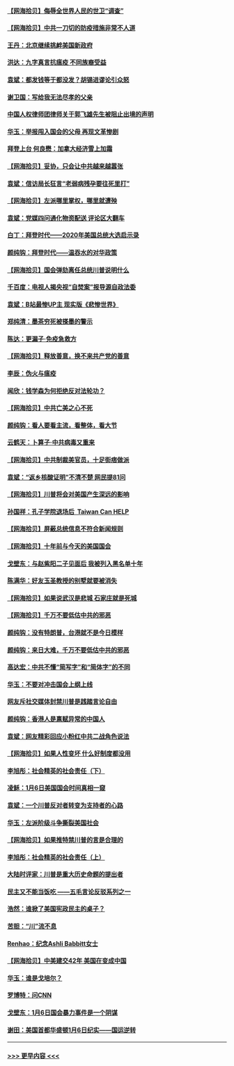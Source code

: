 #### [【网海拾贝】侮辱全世界人民的世卫“调查”](../pages/nsc993/n12727884.md?t=02030501) 
#### [【网海拾贝】中共一刀切的防疫措施非常不人道](../pages/nsc993/n12724879.md?t=02030501) 
#### [王丹：北京继续挑衅美国新政府](../pages/nsc993/n12722456.md?t=02030501) 
#### [洪达：九字真言抗瘟疫 不同族裔受益](../pages/nsc993/n12722448.md?t=02030501) 
#### [袁斌：都发钱等于都没发？胡锡进谬论引众怒](../pages/nsc993/n12722393.md?t=02030501) 
#### [谢卫国：写给我无法尽孝的父亲](../pages/nsc993/n12720325.md?t=02030501) 
#### [中国人权律师团律师关于郭飞雄先生被阻止出境的声明](../pages/nsc993/n12720203.md?t=02030501) 
#### [华玉：举报闯入国会的父母 再现文革惨剧](../pages/nsc993/n12719070.md?t=02030501) 
#### [拜登上台 何良懋：加拿大经济雪上加霜](../pages/nsc993/n12718943.md?t=02030501) 
#### [【网海拾贝】妥协，只会让中共越来越嚣张](../pages/nsc993/n12717392.md?t=02030501) 
#### [袁斌：信访局长狂言“老弱病残孕要往死里打”](../pages/nsc993/n12717343.md?t=02030501) 
#### [【网海拾贝】左派哪里掌权，哪里就遭殃](../pages/nsc993/n12715009.md?t=02030501) 
#### [袁斌：党媒四问通化物资配送 评论区大翻车](../pages/nsc993/n12714950.md?t=02030501) 
#### [白丁：拜登时代——2020年美国总统大选启示录](../pages/nsc993/n12714920.md?t=02030501) 
#### [颜纯钩：拜登时代——温吞水的对华政策](../pages/nsc993/n12713245.md?t=02030501) 
#### [【网海拾贝】国会弹劾离任总统川普说明什么](../pages/nsc993/n12712816.md?t=02030501) 
#### [千百度：电视人揭央视“自焚案”报导源自政法委](../pages/nsc993/n12709760.md?t=02030501) 
#### [袁斌：B站最惨UP主 现实版《悲惨世界》](../pages/nsc993/n12709686.md?t=02030501) 
#### [郑纯清：墨茶穷死被搽墨的警示](../pages/nsc993/n12709262.md?t=02030501) 
#### [陈达：更漏子·免疫急救方](../pages/nsc993/n12709244.md?t=02030501) 
#### [【网海拾贝】释放善意，换不来共产党的善意](../pages/nsc993/n12708361.md?t=02030501) 
#### [李辰：伪火与瘟疫](../pages/nsc993/n12707981.md?t=02030501) 
#### [闻欣：钱学森为何拒绝反对法轮功？](../pages/nsc993/n12707407.md?t=02030501) 
#### [【网海拾贝】中共亡美之心不死](../pages/nsc993/n12707621.md?t=02030501) 
#### [颜纯钩：看人要看主流，看整体，看大节](../pages/nsc993/n12707536.md?t=02030501) 
#### [云鹤天：卜算子‧中共病毒又重来](../pages/nsc993/n12707408.md?t=02030501) 
#### [【网海拾贝】中共制裁美官员，十足街痞做派](../pages/nsc993/n12705115.md?t=02030501) 
#### [袁斌：“返乡核酸证明”不清不楚 网民提81问](../pages/nsc993/n12704982.md?t=02030501) 
#### [【网海拾贝】川普将会对美国产生深远的影响](../pages/nsc993/n12703045.md?t=02030501) 
#### [孙国祥：孔子学院退场后  Taiwan Can HELP](../pages/nsc993/n12702430.md?t=02030501) 
#### [【网海拾贝】屏蔽总统信息不符合新闻规则](../pages/nsc993/n12699998.md?t=02030501) 
#### [【网海拾贝】十年前与今天的美国国会](../pages/nsc993/n12696993.md?t=02030501) 
#### [戈壁东：与赵紫阳二子见面后 我被列入黑名单十年](../pages/nsc993/n12696215.md?t=02030501) 
#### [陈满华：好友玉圣教授的别墅就要被消失](../pages/nsc993/n12695411.md?t=02030501) 
#### [【网海拾贝】如果说武汉是悲城 石家庄就是死城](../pages/nsc993/n12694589.md?t=02030501) 
#### [【网海拾贝】千万不要低估中共的邪恶](../pages/nsc993/n12692771.md?t=02030501) 
#### [颜纯钩：没有特朗普，台港就不是今日模样](../pages/nsc993/n12692678.md?t=02030501) 
#### [颜纯钩：来日大难，千万不要低估中共的邪恶](../pages/nsc993/n12692080.md?t=02030501) 
#### [高达宏：中共不懂“简写字”和“简体字”的不同](../pages/nsc993/n12692068.md?t=02030501) 
#### [华玉：不要对冲击国会上纲上线](../pages/nsc993/n12689948.md?t=02030501) 
#### [网友斥社交媒体封禁川普是践踏言论自由](../pages/nsc993/n12687482.md?t=02030501) 
#### [颜纯钩：香港人是禀赋异常的中国人](../pages/nsc993/n12685142.md?t=02030501) 
#### [袁斌：网友精彩回应小粉红中共二战角色说法](../pages/nsc993/n12684994.md?t=02030501) 
#### [【网海拾贝】如果人性变坏 什么好制度都没用](../pages/nsc993/n12683000.md?t=02030501) 
#### [李旭彤：社会精英的社会责任（下）](../pages/nsc993/n12680604.md?t=02030501) 
#### [凌稣：1月6日美国国会时间真相一窥](../pages/nsc993/n12682780.md?t=02030501) 
#### [袁斌：一个川普反对者转变为支持者的心路](../pages/nsc993/n12682700.md?t=02030501) 
#### [华玉：左派阶级斗争撕裂美国社会](../pages/nsc993/n12681226.md?t=02030501) 
#### [【网海拾贝】如果推特禁川普的言是合理的](../pages/nsc993/n12681232.md?t=02030501) 
#### [李旭彤：社会精英的社会责任（上）](../pages/nsc993/n12680501.md?t=02030501) 
#### [大陆时评家：川普是重大历史命题的提出者](../pages/nsc993/n12679904.md?t=02030501) 
#### [民主又不能当饭吃 ——五毛言论反驳系列之一](../pages/nsc993/n12679877.md?t=02030501) 
#### [浩然：谁掀了美国宪政民主的桌子？](../pages/nsc993/n12679850.md?t=02030501) 
#### [苦胆：“川”流不息](../pages/nsc993/n12678388.md?t=02030501) 
#### [Renhao：纪念Ashli Babbitt女士](../pages/nsc993/n12678359.md?t=02030501) 
#### [【网海拾贝】中美建交42年 美国在变成中国](../pages/nsc993/n12678324.md?t=02030501) 
#### [华玉：谁是戈培尔？](../pages/nsc993/n12677515.md?t=02030501) 
#### [罗博特：问CNN](../pages/nsc993/n12677172.md?t=02030501) 
#### [戈壁东：1月6日国会暴力事件是一个阴谋](../pages/nsc993/n12674639.md?t=02030501) 
#### [谢田：美国首都华盛顿1月6日纪实——国运逆转](../pages/nsc993/n12673190.md?t=02030501) 

----
#### [ >>> 更早内容 <<< ](../indexes/nsc993-earlier.md)
